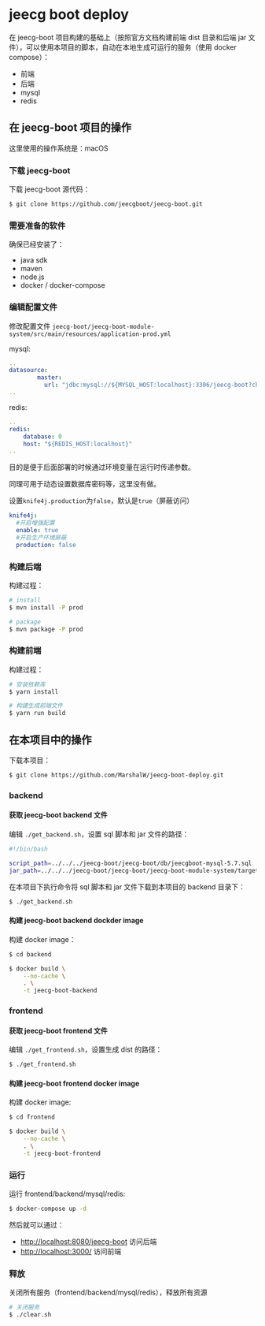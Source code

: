 # jeecg boot deploy

在 jeecg-boot 项目构建的基础上（按照官方文档构建前端 dist 目录和后端 jar 文件），可以使用本项目的脚本，自动在本地生成可运行的服务（使用 docker compose）：

- 前端
- 后端
- mysql
- redis



## 在 jeecg-boot 项目的操作

这里使用的操作系统是：macOS

### 下载 jeecg-boot

下载 jeecg-boot 源代码：

```sh
$ git clone https://github.com/jeecgboot/jeecg-boot.git
```

### 需要准备的软件

确保已经安装了：

- java sdk
- maven
- node.js
- docker / docker-compose

### 编辑配置文件

修改配置文件 `jeecg-boot/jeecg-boot-module-system/src/main/resources/application-prod.yml `

mysql:

```yml
..
datasource:
        master:
          url: "jdbc:mysql://${MYSQL_HOST:localhost}:3306/jeecg-boot?characterEncoding=UTF-8&useUnicode=true&useSSL=false&tinyInt1isBit=false&allowPublicKeyRetrieval=true&serverTimezone=Asia/Shanghai"
..
```

redis:

```yml
..
redis:
    database: 0
    host: "${REDIS_HOST:localhost}"
..
```

目的是便于后面部署的时候通过环境变量在运行时传递参数。

同理可用于动态设置数据库密码等，这里没有做。

设置`knife4j.production`为`false`，默认是`true`（屏蔽访问）

```yml
knife4j:
  #开启增强配置
  enable: true
  #开启生产环境屏蔽
  production: false
```

### 构建后端

构建过程：

```sh
# install
$ mvn install -P prod

# package
$ mvn package -P prod
```

### 构建前端

构建过程：

```sh
# 安装依赖库
$ yarn install

# 构建生成前端文件
$ yarn run build
```

## 在本项目中的操作

下载本项目：

```sh
$ git clone https://github.com/MarshalW/jeecg-boot-deploy.git
```

### backend

#### 获取 jeecg-boot backend 文件

编辑 `./get_backend.sh`，设置 sql 脚本和 jar 文件的路径：

```sh
#!/bin/bash

script_path=../../../jeecg-boot/jeecg-boot/db/jeecgboot-mysql-5.7.sql
jar_path=../../../jeecg-boot/jeecg-boot/jeecg-boot-module-system/target/jeecg-boot-module-system-2.4.6.jar
```

在本项目下执行命令将 sql 脚本和 jar 文件下载到本项目的 backend 目录下：

```sh
$ ./get_backend.sh
```

#### 构建 jeecg-boot backend dockder image

构建 docker image：

```sh
$ cd backend

$ docker build \
    --no-cache \
    . \
    -t jeecg-boot-backend
```

### frontend

#### 获取 jeecg-boot frontend 文件

编辑 `./get_frontend.sh`，设置生成 dist 的路径：

```sh
$ ./get_frontend.sh
```

#### 构建 jeecg-boot frontend docker image

构建 docker image:

```sh
$ cd frontend

$ docker build \
    --no-cache \
    . \
    -t jeecg-boot-frontend
```

### 运行

运行 frontend/backend/mysql/redis:

```sh
$ docker-compose up -d
```

然后就可以通过：

- [http://localhost:8080/jeecg-boot](http://localhost:8080/jeecg-boot) 访问后端
- [http://localhost:3000/](http://localhost:3000/) 访问前端

### 释放

关闭所有服务（frontend/backend/mysql/redis），释放所有资源

```sh
# 关闭服务
$ ./clear.sh
```
